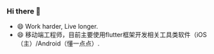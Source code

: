 ### Hi there 👋

- 😄 Work harder, Live longer.
- 😄 移动端工程师，目前主要使用flutter框架开发相关工具类软件（iOS（主）/Android（懂一点点）.
